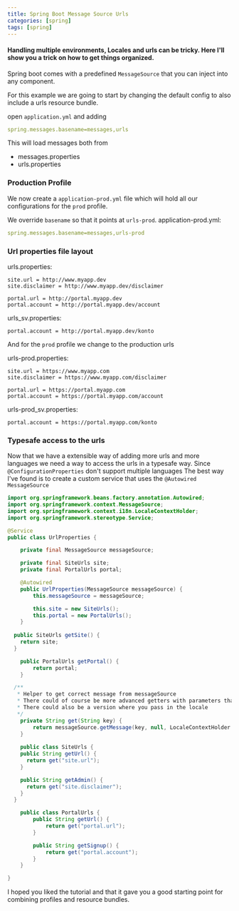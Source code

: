 ```yaml
---
title: Spring Boot Message Source Urls
categories: [spring]
tags: [spring]
---
```


#### Handling multiple environments, Locales and urls can be tricky. Here I'll show you a trick on how to get things organized.

Spring boot comes with a predefined `MessageSource` that you can inject into any component.

For this example we are going to start by changing the default config to also include a urls resource bundle.

open `application.yml` and adding
```yml
spring.messages.basename=messages,urls
```
This will load messages both from
* messages.properties
* urls.properties

### Production Profile
We now create a `application-prod.yml` file which will hold all our configurations for the `prod` profile.

We override `basename` so that it points at `urls-prod`.
application-prod.yml:
```yml
spring.messages.basename=messages,urls-prod
```

### Url properties file layout

urls.properties:
```properties
site.url = http://www.myapp.dev
site.disclaimer = http://www.myapp.dev/disclaimer

portal.url = http://portal.myapp.dev
portal.account = http://portal.myapp.dev/account

```

urls_sv.properties:
```properties
portal.account = http://portal.myapp.dev/konto
```

And for the `prod` profile we change to the production urls

urls-prod.properties:
```properties
site.url = https://www.myapp.com
site.disclaimer = https://www.myapp.com/disclaimer

portal.url = https://portal.myapp.com
portal.account = https://portal.myapp.com/account
```
urls-prod_sv.properties:
```properties
portal.account = https://portal.myapp.com/konto
```

### Typesafe access to the urls
Now that we have a extensible way of adding more urls and more languages we need a way to access the urls in a typesafe way.
Since `@ConfigurationProperties` don't support multiple languages The best way I've found is to create a custom service that uses the `@Autowired MessageSource`

```java
import org.springframework.beans.factory.annotation.Autowired;
import org.springframework.context.MessageSource;
import org.springframework.context.i18n.LocaleContextHolder;
import org.springframework.stereotype.Service;

@Service
public class UrlProperties {

	private final MessageSource messageSource;

	private final SiteUrls site;
	private final PortalUrls portal;

	@Autowired
	public UrlProperties(MessageSource messageSource) {
		this.messageSource = messageSource;

		this.site = new SiteUrls();
		this.portal = new PortalUrls();
	}
	
  public SiteUrls getSite() {
    return site;
  }

	public PortalUrls getPortal() {
		return portal;
	}

  /**
   * Helper to get correct message from messageSource
   * There could of course be more advanced getters with parameters that pass them on to the getMessage
   * There could also be a version where you pass in the locale
   */
	private String get(String key) {
		return messageSource.getMessage(key, null, LocaleContextHolder.getLocaleContext().getLocale());
	}
	
	public class SiteUrls {
    public String getUrl() {
      return get("site.url");
    }

    public String getAdmin() {
      return get("site.disclaimer");
    }
  }

	public class PortalUrls {
		public String getUrl() {
			return get("portal.url");
		}

		public String getSignup() {
			return get("portal.account");
		}
	}

}
```

I hoped you liked the tutorial and that it gave you a good starting point for combining profiles and resource bundles.

